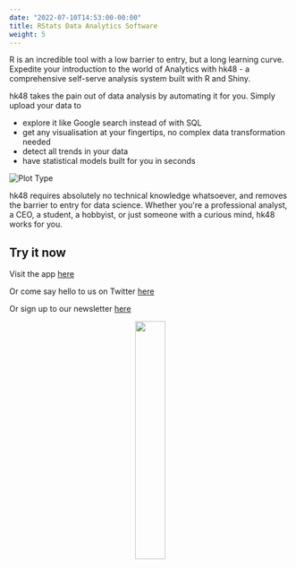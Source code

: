 ```yaml
---
date: "2022-07-10T14:53:00-00:00"
title: RStats Data Analytics Software
weight: 5
---
```


R is an incredible tool with a low barrier to entry, but a long learning curve. Expedite your introduction to the world of Analytics with hk48 - a comprehensive self-serve analysis system built with R and Shiny.

hk48 takes the pain out of data analysis by automating it for you. Simply upload your data to
- explore it like Google search instead of with SQL
- get any visualisation at your fingertips, no complex data transformation needed
- detect all trends in your data
- have statistical models built for you in seconds

![Plot Type](plottype.png)

hk48 requires absolutely no technical knowledge whatsoever, and removes the barrier to entry for data science. Whether you're a professional analyst, a CEO, a student, a hobbyist, or just someone with a curious mind, hk48 works for you.

## Try it now

Visit the app [here](https://hk48.shinyapps.io/nanoshiny/)

Or come say hello to us on Twitter [here](https://twitter.com/nano_data)

Or sign up to our newsletter [here](https://nanodocs.netlify.app/docs/newsletter/)

<p align="center" width="100%">
 <img width=33% src="Original.png">
</p>